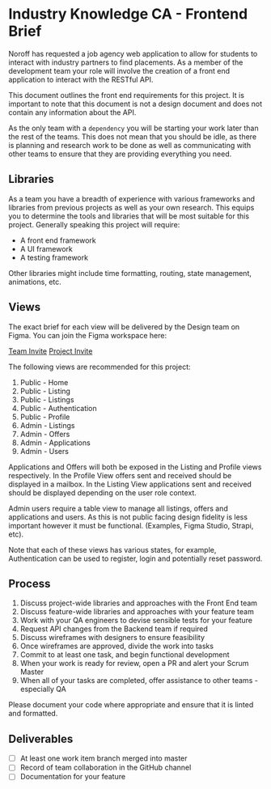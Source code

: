 # Industry Knowledge CA - Frontend Brief

Noroff has requested a job agency web application to allow for students to interact with industry partners to find placements. As a member of the development team your role will involve the creation of a front end application to interact with the RESTful API.

This document outlines the front end requirements for this project. It is important to note that this document is not a design document and does not contain any information about the API.

As the only team with a `dependency` you will be starting your work later than the rest of the teams. This does not mean that you should be idle, as there is planning and research work to be done as well as communicating with other teams to ensure that they are providing everything you need.

## Libraries

As a team you have a breadth of experience with various frameworks and libraries from previous projects as well as your own research. This equips you to determine the tools and libraries that will be most suitable for this project. Generally speaking this project will require:

- A front end framework
- A UI framework
- A testing framework

Other libraries might include time formatting, routing, state management, animations, etc.

## Views

The exact brief for each view will be delivered by the Design team on Figma. You can join the Figma workspace here: 

[Team Invite](https://www.figma.com/team_invite/redeem/rUtvliWUCyEWu1aFubq3hX)
[Project Invite](https://www.figma.com/files/project/78324144/agency.noroff.dev?fuid=1194169844201401532)

The following views are recommended for this project:

1. Public - Home
2. Public - Listing
3. Public - Listings
4. Public - Authentication
5. Public - Profile
6. Admin - Listings
7. Admin - Offers
8. Admin - Applications
9. Admin - Users

Applications and Offers will both be exposed in the Listing and Profile views respectively. In the Profile View offers sent and received should be displayed in a mailbox. In the Listing View applications sent and received should be displayed depending on the user role context.

Admin users require a table view to manage all listings, offers and applications and users. As this is not public facing design fidelity is less important however it must be functional. (Examples, Figma Studio, Strapi, etc).

Note that each of these views has various states, for example, Authentication can be used to register, login and potentially reset password.

## Process

1. Discuss project-wide libraries and approaches with the Front End team
2. Discuss feature-wide libraries and approaches with your feature team
3. Work with your QA engineers to devise sensible tests for your feature
4. Request API changes from the Backend team if required
5. Discuss wireframes with designers to ensure feasibility
6. Once wireframes are approved, divide the work into tasks
7. Commit to at least one task, and begin functional development
8. When your work is ready for review, open a PR and alert your Scrum Master
9. When all of your tasks are completed, offer assistance to other teams - especially QA

Please document your code where appropriate and ensure that it is linted and formatted.

## Deliverables

- [ ] At least one work item branch merged into master
- [ ] Record of team collaboration in the GitHub channel
- [ ] Documentation for your feature